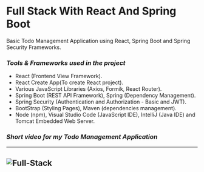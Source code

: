 # **Full Stack With React And Spring Boot**
Basic Todo Management Application using React, Spring Boot and Spring Security Frameworks.

### **_Tools & Frameworks used in the project_**
* React (Frontend View Framework).
* React Create App(To create React project).
* Various JavaScript Libraries (Axios, Formik, React Router).
* Spring Boot (REST API Framework), Spring (Dependency Management).
* Spring Security (Authentication and Authorization - Basic and JWT).
* BootStrap (Styling Pages), Maven (dependencies management).
* Node (npm), Visual Studio Code (JavaScript IDE), IntelliJ (Java IDE) and Tomcat Embedded Web Server.

### **_Short video for my Todo Management Application_**
---
![Full-Stack](https://user-images.githubusercontent.com/49817134/197610529-28fe006b-deaa-4ac0-92ee-f1d0ace18cc7.gif)
---
